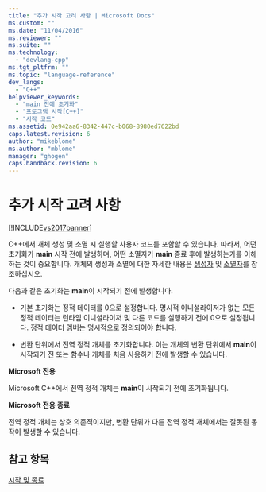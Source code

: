 ```yaml
---
title: "추가 시작 고려 사항 | Microsoft Docs"
ms.custom: ""
ms.date: "11/04/2016"
ms.reviewer: ""
ms.suite: ""
ms.technology: 
  - "devlang-cpp"
ms.tgt_pltfrm: ""
ms.topic: "language-reference"
dev_langs: 
  - "C++"
helpviewer_keywords: 
  - "main 전에 초기화"
  - "프로그램 시작[C++]"
  - "시작 코드"
ms.assetid: 0e942aa6-8342-447c-b068-8980ed7622bd
caps.latest.revision: 6
author: "mikeblome"
ms.author: "mblome"
manager: "ghogen"
caps.handback.revision: 6
---
```

# 추가 시작 고려 사항
[!INCLUDE[vs2017banner](../assembler/inline/includes/vs2017banner.md)]

C\+\+에서 개체 생성 및 소멸 시 실행할 사용자 코드를 포함할 수 있습니다.  따라서, 어떤 초기화가 **main** 시작 전에 발생하며, 어떤 소멸자가 **main** 종료 후에 발생하는가를 이해하는 것이 중요합니다. 개체의 생성과 소멸에 대한 자세한 내용은 [생성자](../cpp/constructors-cpp.md) 및 [소멸자](../cpp/destructors-cpp.md)를 참조하십시오.  
  
 다음과 같은 초기화는 **main**이 시작되기 전에 발생합니다.  
  
-   기본 초기화는 정적 데이터를 0으로 설정합니다.  명시적 이니셜라이저가 없는 모든 정적 데이터는 런타임 이니셜라이저 및 다른 코드를 실행하기 전에 0으로 설정됩니다.  정적 데이터 멤버는 명시적으로 정의되어야 합니다.  
  
-   변환 단위에서 전역 정적 개체를 초기화합니다.  이는 개체의 변환 단위에서 **main**이 시작되기 전 또는 함수나 개체를 처음 사용하기 전에 발생할 수 있습니다.  
  
 **Microsoft 전용**  
  
 Microsoft C\+\+에서 전역 정적 개체는 **main**이 시작되기 전에 초기화됩니다.  
  
 **Microsoft 전용 종료**  
  
 전역 정적 개체는 상호 의존적이지만, 변환 단위가 다른 전역 정적 개체에서는 잘못된 동작이 발생할 수 있습니다.  
  
## 참고 항목  
 [시작 및 종료](../cpp/startup-and-termination-cpp.md)